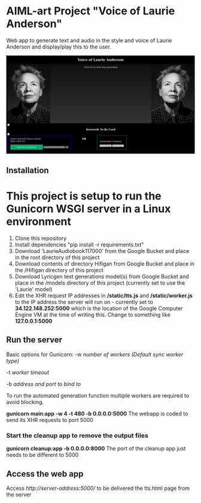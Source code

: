 # AIML-art Project "Voice of Laurie Anderson"
Web app to generate text and audio in the style and voice of Laurie Anderson and display/play this to the user.

![lyricgenTTS Homepage](https://github.com/Sturok/aimlartLyricGenTTS/blob/main/images/LyricgenTTS.png)

## Installation
# This project is setup to run the Gunicorn WSGI server in a Linux environment
1. Clone this repository
2. Install dependencies "pip install -r requirements.txt"
4. Download 'LaurieAudiobook117000' from the Google Bucket and place in the root directory of this project
5. Download contents of directory Hifigan from Google Bucket and place in the /Hifigan directory of this project
6. Download Lyricgen text generations model(s) from Google Bucket and place in the /models directory of this project (currently set to use the 'Laurie' model)
7. Edit the XHR request IP addresses in **/static/tts.js** and **/static/worker.js** to the IP address the server will run on - currently set to **34.122.148.252:5000** which is the location of the Google Computer   Engine VM at the time of writing this. 
Change to something like **127.0.0.1:5000**

## Run the server
Basic options for Gunicorn:
-w *number of workers (Default sync worker type)*

-t *worker timeout*

-b *address and port to bind to*

To run the automated generation function multiple workers are required to avoid blocking.

**gunicorn main:app -w 4 -t 480 -b 0.0.0.0:5000**
The webapp is coded to send its XHR requests to port 5000

### Start the cleanup app to remove the output files
**gunicorn cleanup:app -b 0.0.0.0:8000**
The port of the cleanup app just needs to be different to 5000

## Access the web app
Access *http://server-address:5000/* to be delivered the tts.html page from the server
